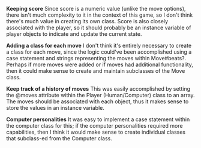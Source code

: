 **Keeping score**
Since score is a numeric value (unlike the move options), there isn't much
complexity to it in the context of this game, so I don't think there's much
value in creating its own class. Score is also closely associated with the
player, so it should probably be an instance variable of player objects to
indicate and update the current state.

**Adding a class for each move**
I don't think it's entirely necessary to create a class for each move, since
the logic could've been accomplished using a case statement and strings
representing the moves within Move#beats?. Perhaps if more moves were added
or if moves had additional functionality, then it could make sense to create and
maintain subclasses of the Move class.

**Keep track of a history of moves**
This was easily accomplished by setting the @moves attribute within the Player
(Human/Computer) class to an array. The moves should be associated with each
object, thus it makes sense to store the values in an instance variable.

**Computer personalities**
It was easy to implement a case statement within the computer class for this;
if the computer personalities required more capabilities, then I think it
would make sense to create individual classes that subclass-ed from the Computer
class.